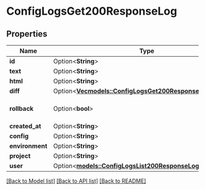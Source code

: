 # ConfigLogsGet200ResponseLog

## Properties

Name | Type | Description | Notes
------------ | ------------- | ------------- | -------------
**id** | Option<**String**> |  | [optional]
**text** | Option<**String**> |  | [optional]
**html** | Option<**String**> |  | [optional]
**diff** | Option<[**Vec<models::ConfigLogsGet200ResponseLogDiffInner>**](config_logs_get_200_response_log_diff_inner.md)> |  | [optional]
**rollback** | Option<**bool**> |  | [optional][default to true]
**created_at** | Option<**String**> |  | [optional]
**config** | Option<**String**> |  | [optional]
**environment** | Option<**String**> |  | [optional]
**project** | Option<**String**> |  | [optional]
**user** | Option<[**models::ConfigLogsList200ResponseLogsInnerUser**](config_logs_list_200_response_logs_inner_user.md)> |  | [optional]

[[Back to Model list]](../README.md#documentation-for-models) [[Back to API list]](../README.md#documentation-for-api-endpoints) [[Back to README]](../README.md)


